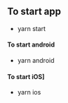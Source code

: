 ## To start app

- yarn start

#### To start android

- yarn android

#### To start iOS]

- yarn ios
